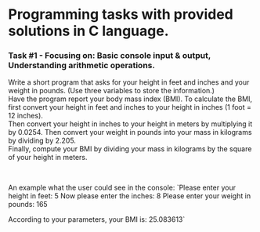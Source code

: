 # Programming tasks with provided solutions in C language.

### Task #1 - Focusing on: Basic console input & output, Understanding arithmetic operations.<br>

Write a short program that asks for your height in feet and inches and your weight in pounds. (Use three variables to store the information.)<br>
Have the program report your body mass index (BMI). To calculate the BMI, first convert your height in feet and inches to your height in inches (1 foot = 12 inches).<br>
Then convert your height in inches to your height in meters by multiplying it by 0.0254. Then convert your weight in pounds into your mass in kilograms by dividing by 2.205.<br>
Finally, compute your BMI by dividing your mass in kilograms by the square of your height in meters.<br>

<br>

An example what the user could see in the console:
`Please enter your height in feet: 5
Now please enter the inches: 8
Please enter your weight in pounds: 165

According to your parameters, your BMI is: 25.083613`
